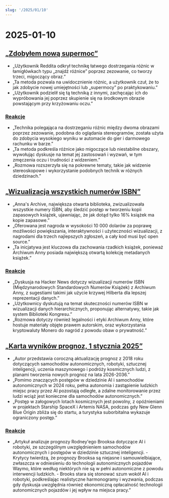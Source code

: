 ```yaml
---
slug: '/2025/01/10'
---
```


# 2025-01-10

## [„Zdobyłem nową supermoc”](https://danielwirtz.com/blog/spot-the-difference-superpower)

- „Użytkownik Reddita odkrył technikę łatwego dostrzegania różnic w łamigłówkach typu „znajdź różnice” poprzez zezowanie, co tworzy trzeci, migoczący obraz.”
- „Ta metoda pozwala na uwidocznienie różnic, a użytkownik czuł, że to jak zdobycie nowej umiejętności lub „supermocy” po praktykowaniu.”
- „Użytkownik podzielił się tą techniką z innymi, zachęcając ich do wypróbowania jej poprzez skupienie się na środkowym obrazie powstającym przy krzyżowaniu oczu.”

### [Reakcje](https://news.ycombinator.com/item?id=42655870)

- „Technika polegająca na dostrzeganiu różnic między dwoma obrazami poprzez zezowanie, podobna do oglądania stereogramów, została użyta do zdobycia wysokiego wyniku w automacie do gier i darmowego rachunku w barze.”
- „Ta metoda podkreśla różnice jako migoczące lub niestabilne obszary, wywołując dyskusje na temat jej zastosowań i wyzwań, w tym zmęczenia oczu i trudności z widzeniem.”
- „Rozmowa rozszerzyła się na pokrewne tematy, takie jak widzenie stereoskopowe i wykorzystanie podobnych technik w różnych dziedzinach.”

## [„Wizualizacja wszystkich numerów ISBN”](https://annas-archive.org/blog/all-isbns.html)

- „Anna's Archive, największa otwarta biblioteka, zwizualizowała wszystkie numery ISBN, aby śledzić postęp w tworzeniu kopii zapasowych książek, ujawniając, że jak dotąd tylko 16% książek ma kopie zapasowe.”
- „Oferowana jest nagroda w wysokości 10 000 dolarów za poprawę możliwości powiększania, interaktywności i użyteczności wizualizacji, z nagrodami dla trzech najlepszych zgłoszeń, a cały kod musi być open source.”
- „Ta inicjatywa jest kluczowa dla zachowania rzadkich książek, ponieważ Archiwum Anny posiada największą otwartą kolekcję metadanych książek.”

### [Reakcje](https://news.ycombinator.com/item?id=42652577)

- „Dyskusja na Hacker News dotyczy wizualizacji numerów ISBN (Międzynarodowych Standardowych Numerów Książek) z Archiwum Anny, z sugestiami takimi jak użycie krzywej Hilberta dla lepszej reprezentacji danych.”
- „Użytkownicy dyskutują na temat skuteczności numerów ISBN w wizualizacji danych hierarchicznych, proponując alternatywy, takie jak system Biblioteki Kongresu.”
- „Rozmowa dotyczy również legalności i etyki Archiwum Anny, które hostuje materiały objęte prawem autorskim, oraz wykorzystania kryptowaluty Monero do nagród z powodu obaw o prywatność.”

## [„Karta wyników prognoz, 1 stycznia 2025”](https://rodneybrooks.com/predictions-scorecard-2025-january-01/)

- „Autor przedstawia coroczną aktualizację prognoz z 2018 roku dotyczących samochodów autonomicznych, robotyki, sztucznej inteligencji, uczenia maszynowego i podróży kosmicznych ludzi, z planami tworzenia nowych prognoz na lata 2026-2036.”
- „Pomimo znaczących postępów w dziedzinie AI i samochodów autonomicznych w 2024 roku, pełna autonomia i zastąpienie ludzkich miejsc pracy przez AI pozostają odległe, a zdalne monitorowanie przez ludzi wciąż jest konieczne dla samochodów autonomicznych.”
- „Postęp w załogowych lotach kosmicznych jest powolny, z opóźnieniami w projektach Starship SpaceX i Artemis NASA, podczas gdy New Glenn Blue Origin zbliża się do startu, a turystyka suborbitalna wykazuje ograniczony postęp.”

### [Reakcje](https://news.ycombinator.com/item?id=42651275)

- „Artykuł analizuje prognozy Rodney'ego Brooksa dotyczące AI i robotyki, ze szczególnym uwzględnieniem samochodów autonomicznych i postępów w dziedzinie sztucznej inteligencji. - Krytycy twierdzą, że prognozy Brooksa są niejasne i samouwielbiające, zwłaszcza w odniesieniu do technologii autonomicznych pojazdów Waymo, które według niektórych nie są w pełni autonomiczne z powodu interwencji ludzkich. - Brooks stara się stonować szum wokół AI i robotyki, podkreślając realistyczne harmonogramy i wyzwania, podczas gdy dyskusja uwzględnia również ekonomiczną opłacalność technologii autonomicznych pojazdów i jej wpływ na miejsca pracy.”

<head>
  <meta property="og:title" content="„Zdobyłem nową supermoc”" />
  <meta property="og:type" content="website" />
  <meta property="og:image" content="https://og.cho.sh/api/og/?title=%E2%80%9EZdoby%C5%82em%20now%C4%85%20supermoc%E2%80%9D&subheading=pi%C4%85tek%2C%2010%20stycznia%202025%3A%20Podsumowanie%20Hacker%20News" />
</head>
